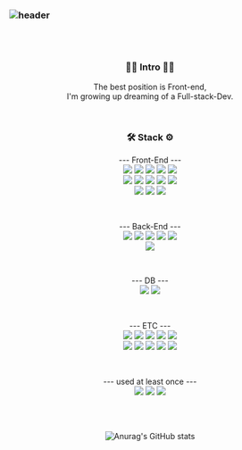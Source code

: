 ### ![header](https://capsule-render.vercel.app/api?type=rounded&color=auto&customColorList=17&height=150&section=header&text=dev%20D&fontSize=50&fontAlignY=40&desc=Hello,%20Welcome%20to%20DREW_CHOI's%20World&descAlignY=70&animation=fadeIn)
<div align="center">
<br/>
<br/>
<h3 align="center">🧑‍💻  Intro  🧑‍💻</h3>
<p align='center'>
The best position is Front-end,
<br/>
I'm growing up dreaming of a Full-stack-Dev.
</p>

<br />

<h3  align="center">🛠 Stack ⚙️</h3>
<p align="center">
  --- Front-End ---
  <br />
  <img src="https://img.shields.io/badge/TypeScript-3178C6?style=flat&logo=TypeScript&logoColor=000000"/>
  <img src="https://img.shields.io/badge/React-61DAFB?style=flat&logo=react&logoColor=000000"/>
  <img src="https://img.shields.io/badge/JavaScript-F7DF1E?style=flat&logo=javascript&logoColor=000000"/>
  <img src="https://img.shields.io/badge/jquery-0769AD?style=flat&logo=jquery&logoColor=000000"/>
  <img src="https://img.shields.io/badge/Axios-5A29E4?style=flat&logo=axios&logoColor=000000"/>
  <br/>
  <img src="https://img.shields.io/badge/Sass-CC6699?style=flat&logo=Sass&logoColor=000000"/>
  <img src="https://img.shields.io/badge/StyledComponents-DB7093?style=flat&logo=styledcomponents&logoColor=000000"/>
  <img src="https://img.shields.io/badge/CssModules-585858?style=flat&logo=CssModules&logoColor=eeeeee"/>
  <img src="https://img.shields.io/badge/Bootstrap-76D04B?style=flat&logo=bootstrap&logoColor=000000"/>
  <img src="https://img.shields.io/badge/TailwindCSS-06B6D4?style=flat&logo=tailwindcss&logoColor=000000"/>
    <br/>
  <img src="https://img.shields.io/badge/Swiper-6332F6?style=flat&logo=swiper&logoColor=000000"/>
  <img src="https://img.shields.io/badge/Redux-764ABC?style=flat&logo=redux&logoColor=000000"/>
  <img src="https://img.shields.io/badge/ReactQuery-FF4154?style=flat&logo=reactquery&logoColor=000000"/>
</p>

  <br />
  
<p align="center">
    --- Back-End ---
  <br />
  <img src="https://img.shields.io/badge/Node.JS-339933?style=flat&logo=NodedotJS&logoColor=000000"/>
  <img src="https://img.shields.io/badge/Express.JS-585858?style=flat&logo=express&logoColor=eeeeee"/>
  <img src="https://img.shields.io/badge/Nodemon.JS-76D04B?style=flat&logo=nodemon&logoColor=000000"/>
  <img src="https://img.shields.io/badge/Dotenv-ECD53F?style=flat&logo=dotenv&logoColor=000000"/>
  <img src="https://img.shields.io/badge/AmazonAWS-232F3E?style=flat&logo=amazonaws&logoColor=000000"/>
    <br/>
  <img src="https://img.shields.io/badge/AmazonEC2-FF9900?style=flat&logo=amazonec2&logoColor=000000"/>
</p>
  
  <br />
 
 <p align="center">
    --- DB ---
  <br />
  <img src="https://img.shields.io/badge/MongoDB-47A248?style=flat&logo=mongodb&logoColor=000000"/>
  <img src="https://img.shields.io/badge/MySQL-4479A1?style=flat&logo=mysql&logoColor=000000"/>
 </p>
  
  <br />
  
<p align="center">
  --- ETC ---
  <br />
  <img src="https://img.shields.io/badge/GitHub-181717?style=flat&logo=github&logoColor=000000"/>
  <img src="https://img.shields.io/badge/Git-F05032?style=flat&logo=git&logoColor=000000"/>
  <img src="https://img.shields.io/badge/Notion-585858?style=flat&logo=notion&logoColor=eeeeee"/>
  <img src="https://img.shields.io/badge/Slack-4A154B?style=flat&logo=slack&logoColor=000000"/>
  <img src="https://img.shields.io/badge/VScode-007ACC?style=flat&logo=visualstudiocode&logoColor=000000"/>
    <br/>
  <img src="https://img.shields.io/badge/EclipseIDE-2C2255?style=flat&logo=eclipseide&logoColor=000000"/>
  <img src="https://img.shields.io/badge/AfterEffects-9999FF?style=flat&logo=adobeaftereffects&logoColor=000000"/>
  <img src="https://img.shields.io/badge/PremierePro-9999FF?style=flat&logo=adobepremierepro&logoColor=000000"/>
  <img src="https://img.shields.io/badge/PhotoShop-31A8FF?style=flat&logo=adobephotoshop&logoColor=000000"/>
  <img src="https://img.shields.io/badge/Npm-CB3837?style=flat&logo=npm&logoColor=000000"/>
</p>
  
  <br />
  
<p align="center">
   --- used at least once ---
  <br />
  <img src="https://img.shields.io/badge/java-007396?style=flat&logo=java&logoColor=000000">
  <img src="https://img.shields.io/badge/Python-3776AB?style=flat&logo=python&logoColor=000000"/>
  <img src="https://img.shields.io/badge/Flask-585858?style=flat&logo=flask&logoColor=eeeeee"/>
</p>

  <br />
  <br />


  ![Anurag's GitHub stats](https://github-readme-stats.vercel.app/api?username=Drew-Choi&show_icons=true&theme=gruvbox_light)

  </div>
